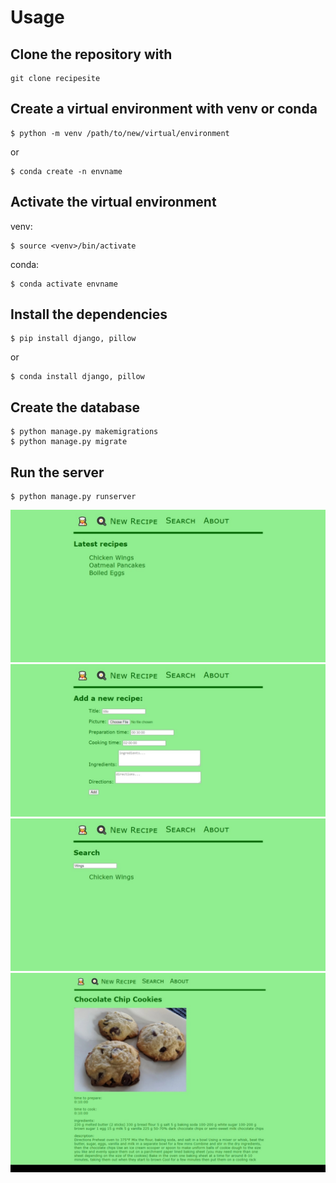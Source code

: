 # Usage
## Clone the repository with 
    git clone recipesite

## Create a virtual environment with venv or conda
    $ python -m venv /path/to/new/virtual/environment
or

    $ conda create -n envname

## Activate the virtual environment
venv:

    $ source <venv>/bin/activate

conda:

    $ conda activate envname

## Install the dependencies
    $ pip install django, pillow
or

    $ conda install django, pillow

## Create the database
    $ python manage.py makemigrations
    $ python manage.py migrate

## Run the server
    $ python manage.py runserver

![4](./screenshots/4.jpeg)
![3](./screenshots/3.jpeg)
![2](./screenshots/2.jpeg)
![1](./screenshots/1.jpeg)
